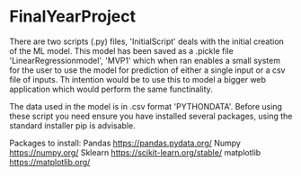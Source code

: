 # FinalYearProject

There are two scripts (.py) files, 'InitialScript' deals with the initial creation of the ML model. This model has been saved as a .pickle file 'LinearRegressionmodel', 'MVP1' which when ran enables a small system for the user to use the model for prediction of either a single input or a csv file of inputs. Th intention would be to use this to model a bigger web application which would perform the same functinality.

The data used in the model is in .csv format 'PYTHONDATA'. Before using these script you need ensure you have installed several packages, using the standard installer pip is advisable. 

Packages to install:
Pandas https://pandas.pydata.org/
Numpy https://numpy.org/
Sklearn https://scikit-learn.org/stable/
matplotlib https://matplotlib.org/
